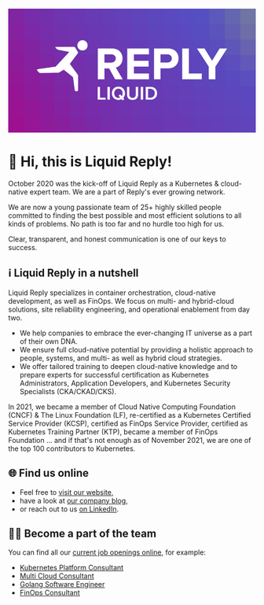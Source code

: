 ![Liquid Reply Logo](./logo.jpg)

<!-- ![Liquid Reply Logo](./logo.png) -->

# :wave: Hi, this is Liquid Reply!

October 2020 was the kick-off of Liquid Reply as a Kubernetes & cloud-native expert team. We are a part of Reply's ever growing network.

We are now a young passionate team of 25+ highly skilled people committed to finding the best possible and most efficient solutions to all kinds of problems. No path is too far and no hurdle too high for us.

Clear, transparent, and honest communication is one of our keys to success.

## :information_source: Liquid Reply in a nutshell

Liquid Reply specializes in container orchestration, cloud-native development, as well as FinOps. We focus on multi- and hybrid-cloud solutions, site reliability engineering, and operational enablement from day two.

- We help companies to embrace the ever-changing IT universe as a part of their own DNA.
- We ensure full cloud-native potential by providing a holistic approach to people, systems, and multi- as well as hybrid cloud strategies.
- We offer tailored training to deepen cloud-native knowledge and to prepare experts for successful certification as Kubernetes Administrators, Application Developers, and Kubernetes Security Specialists (CKA/CKAD/CKS).

In 2021, we became a member of Cloud Native Computing Foundation (CNCF) & The Linux Foundation (LF), re-certified as a Kubernetes Certified Service Provider (KCSP), certified as FinOps Service Provider, certified as Kubernetes Training Partner (KTP), became a member of FinOps Foundation ... and if that's not enough as of November 2021, we are one of the top 100 contributors to Kubernetes.

## :globe_with_meridians: Find us online

- Feel free to [visit our website](http://liquidreply.com),
- have a look at [our company blog](https://liquidreply.net/),
- or reach out to us [on LinkedIn](https://www.linkedin.com/company/liquid-reply/).

## :technologist: Become a part of the team

You can find all our [current job openings online](https://liquidreply.bamboohr.com/jobs/), for example:

- [Kubernetes Platform Consultant](https://liquidreply.bamboohr.com/jobs/view.php?id=25)
- [Multi Cloud Consultant](https://liquidreply.bamboohr.com/jobs/view.php?id=27)
- [Golang Software Engineer](https://liquidreply.bamboohr.com/jobs/view.php?id=29)
- [FinOps Consultant](https://liquidreply.bamboohr.com/jobs/view.php?id=32)
